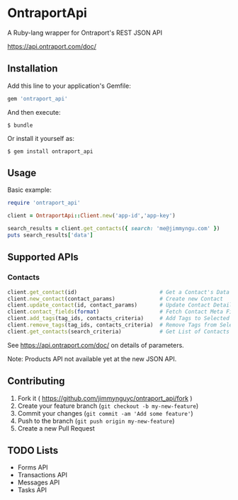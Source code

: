 # OntraportApi

A Ruby-lang wrapper for Ontraport's REST JSON API 

https://api.ontraport.com/doc/

## Installation

Add this line to your application's Gemfile:

```ruby
gem 'ontraport_api'
```

And then execute:

    $ bundle

Or install it yourself as:

    $ gem install ontraport_api

## Usage

Basic example: 

```ruby
require 'ontraport_api'

client = OntraportApi::Client.new('app-id','app-key')

search_results = client.get_contacts({ search: 'me@jimmyngu.com' })
puts search_results['data']
```

## Supported APIs

### Contacts

```ruby
client.get_contact(id)                          # Get a Contact's Data
client.new_contact(contact_params)              # Create new Contact
client.update_contact(id, contact_params)       # Update Contact Details
client.contact_fields(format)                   # Fetch Contact Meta Fields
client.add_tags(tag_ids, contacts_criteria)     # Add Tags to Selected Contacts
client.remove_tags(tag_ids, contacts_criteria)  # Remove Tags from Selected Contacts
client.get_contacts(search_criteria)            # Get List of Contacts based on Search Criteria
```

See https://api.ontraport.com/doc/ on details of parameters.

Note: Products API not available yet at the new JSON API.

## Contributing

1. Fork it ( https://github.com/jimmynguyc/ontraport_api/fork )
2. Create your feature branch (`git checkout -b my-new-feature`)
3. Commit your changes (`git commit -am 'Add some feature'`)
4. Push to the branch (`git push origin my-new-feature`)
5. Create a new Pull Request


## TODO Lists

- Forms API
- Transactions API
- Messages API
- Tasks API
